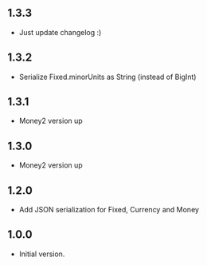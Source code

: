 ## 1.3.3

- Just update changelog :)

## 1.3.2

- Serialize Fixed.minorUnits as String (instead of BigInt)

## 1.3.1

- Money2 version up

## 1.3.0

- Money2 version up

## 1.2.0

- Add JSON serialization for Fixed, Currency and Money


## 1.0.0

- Initial version.
